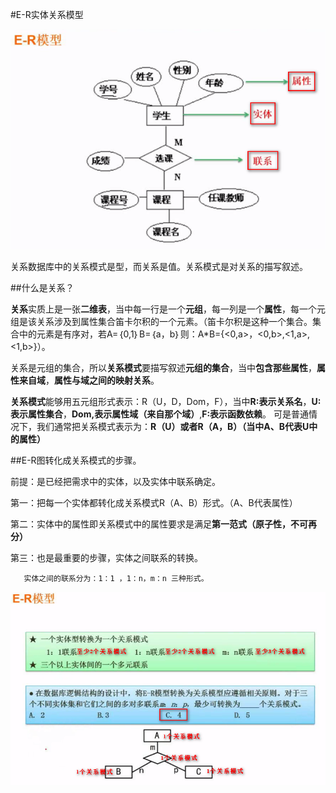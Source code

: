 #E-R实体关系模型

![](/imgs/1.4.3-1ER.png)

关系数据库中的关系模式是型，而关系是值。关系模式是对关系的描写叙述。

##什么是关系？

**关系**实质上是一张**二维表**，当中每一行是一个**元组**，每一列是一个**属性**，每一个元组是该关系涉及到属性集合笛卡尔积的一个元素。（笛卡尔积是这种一个集合。集合中的元素是有序对，若A=｛0,1｝B=｛a，b｝则：A*B={<0,a>，<0,b>,<1,a>,<1,b>}）。

关系是元组的集合，所以**关系模式**要描写叙述**元组的集合**，当中**包含那些属性**，**属性来自域**，**属性与域之间的映射关系**。

**关系模式**能够用五元组形式表示：R（U，D，Dom，F），当中**R:表示关系名**，**U:表示属性集合**，**Dom,表示属性域（来自那个域）**,**F:表示函数依赖**。
可是普通情况下，我们通常把关系模式表示为：**R（U）或者R（A，B）（当中A、B代表U中的属性）**
 
##E-R图转化成关系模式的步骤。

前提：是已经把需求中的实体，以及实体中联系确定。

第一：把每一个实体都转化成关系模式R（A、B）形式。（A、B代表属性）

第二：实体中的属性即关系模式中的属性要求是满足**第一范式（原子性，不可再分）**

第三：也是最重要的步骤，实体之间联系的转换。

       实体之间的联系分为：1：1 ，1：n，m：n 三种形式。
       
![](/imgs/1.4.3-2关系模式及例题.png)